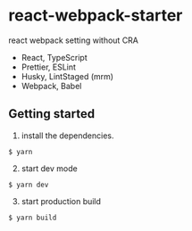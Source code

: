 # react-webpack-starter
react webpack setting without CRA

- React, TypeScript
- Prettier, ESLint
- Husky, LintStaged (mrm)
- Webpack, Babel

## Getting started

1. install the dependencies.

```
$ yarn
```

2. start dev mode

```
$ yarn dev
```

3. start production build

```
$ yarn build
```
